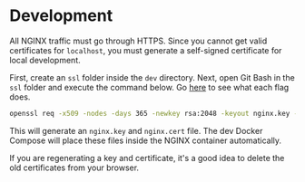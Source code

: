 # Development

All NGINX traffic must go through HTTPS. Since you cannot get valid certificates for `localhost`, you must generate a self-signed certificate for local development.

First, create an `ssl` folder inside the `dev` directory. Next, open Git Bash in the `ssl` folder and execute the command below. Go [here](https://scmquest.com/nginx-docker-container-with-https-protocol/) to see what each flag does.


```cmd
openssl req -x509 -nodes -days 365 -newkey rsa:2048 -keyout nginx.key -out nginx.crt
```

This will generate an `nginx.key` and `nginx.cert` file. The dev Docker Compose will place these files inside the NGINX container automatically.

If you are regenerating a key and certificate, it's a good idea to delete the old certificates from your browser.